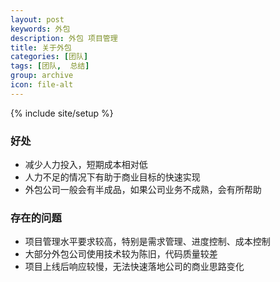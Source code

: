 ```yaml
---
layout: post
keywords: 外包
description: 外包 项目管理
title: 关于外包
categories: [团队]
tags: [团队,  总结]
group: archive
icon: file-alt
---
```

{% include site/setup %}

### 好处 ###
- 减少人力投入，短期成本相对低
- 人力不足的情况下有助于商业目标的快速实现
- 外包公司一般会有半成品，如果公司业务不成熟，会有所帮助

### 存在的问题 ###
- 项目管理水平要求较高，特别是需求管理、进度控制、成本控制
- 大部分外包公司使用技术较为陈旧，代码质量较差
- 项目上线后响应较慢，无法快速落地公司的商业思路变化